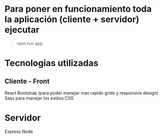 # Para poner en funcionamiento toda la aplicación (cliente + servidor) ejecutar
> npm run app

# Tecnologias utilizadas
## Cliente - Front
React
Bootstrap (para poder manejar mas rapido grids y responsive design)
Sass para manejar los estilos CSS
# Servidor
Express
Node

